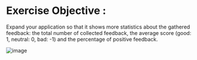 # Exercise Objective : 
Expand your application so that it shows more statistics about the gathered feedback: the total number of collected feedback, the average score (good: 1, neutral: 0, bad: -1) and the percentage of positive feedback.

![image](https://github.com/devstackweb3/osa1/assets/118926098/e25ef87a-1bbd-43a8-836a-c90964dc5c46)
